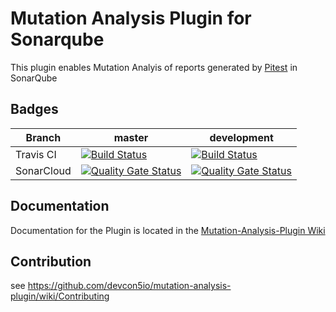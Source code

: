 Mutation Analysis Plugin for Sonarqube
======================================

This plugin enables Mutation Analyis of reports generated by [Pitest](http://pitest.org/) in SonarQube

Badges
------

| Branch           | master                                                                                                                                                                                                              | development                                                                                                                                                                                                                                               |    
|------------------|---------------------------------------------------------------------------------------------------------------------------------------------------------------------------------------------------------------------|-----------------------------------------------------------------------------------------------------------------------------------------------------------------------------------------------------------------------------------------------------------|
| Travis CI        | [![Build Status](https://travis-ci.com/devcon5io/mutation-analysis-plugin.svg?branch=master)](https://app.travis-ci.com/github/devcon5io/mutation-analysis-plugin)                                                              | [![Build Status](https://travis-ci.com/devcon5io/mutation-analysis-plugin.svg?branch=development)](https://app.travis-ci.com/github/devcon5io/mutation-analysis-plugin)                                                                                              |
| SonarCloud       | [![Quality Gate Status](https://sonarcloud.io/api/project_badges/quality_gate?project=ch.devcon5.sonar%3Amutation-analysis-plugin)](https://sonarcloud.io/dashboard?id=ch.devcon5.sonar%3Amutation-analysis-plugin) | [![Quality Gate Status](https://sonarcloud.io/api/project_badges/quality_gate?project=ch.devcon5.sonar%3Amutation-analysis-plugin&branch=development)](https://sonarcloud.io/dashboard?id=ch.devcon5.sonar%3Amutation-analysis-plugin&branch=development) |


Documentation
-------------
Documentation for the Plugin is located in the [Mutation-Analysis-Plugin Wiki](https://github.com/devcon5io/mutation-analysis-plugin/wiki) 

Contribution
------------
see https://github.com/devcon5io/mutation-analysis-plugin/wiki/Contributing
